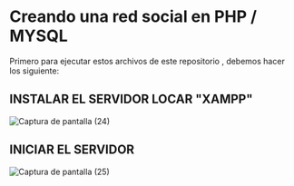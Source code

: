 # Creando una red social en PHP / MYSQL
Primero para ejecutar estos archivos de este repositorio , debemos hacer los siguiente:
## INSTALAR EL SERVIDOR LOCAR "XAMPP" 
![Captura de pantalla (24)](https://user-images.githubusercontent.com/54410742/63808306-41e36b80-c8e5-11e9-830f-f3e428e94d5e.png)
##  INICIAR EL SERVIDOR 
![Captura de pantalla (25)](https://user-images.githubusercontent.com/54410742/63808499-b4ece200-c8e5-11e9-9b87-025f4495f7d8.png)


